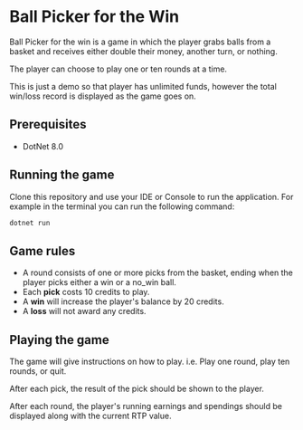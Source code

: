 # Ball Picker for the Win

Ball Picker for the win is a game in which the player grabs balls from a basket and receives either double their money, another turn, or nothing.

The player can choose to play one or ten rounds at a time.

This is just a demo so that player has unlimited funds, however the total win/loss record is displayed as the game goes on.

## Prerequisites
- DotNet 8.0

## Running the game
Clone this repository and use your IDE or Console to run the application. For example in the terminal you can run the following command:
```bash
dotnet run
```

## Game rules
- A round consists of one or more picks from the basket, ending when the player picks either a win or a no_win ball.
- Each **pick** costs 10 credits to play.
- A **win** will increase the player's balance by 20 credits.
- A **loss** will not award any credits.

## Playing the game
The game will give instructions on how to play. i.e. Play one round, play ten rounds, or quit.

After each pick, the result of the pick should be shown to the player.

After each round, the player's running earnings and spendings should be displayed along with the current RTP value.